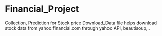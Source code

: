# Financial_Project
Collection, Prediction for Stock price
Download_Data file helps download stock data from yahoo.financial.com through yahoo API, beautisoup,..
